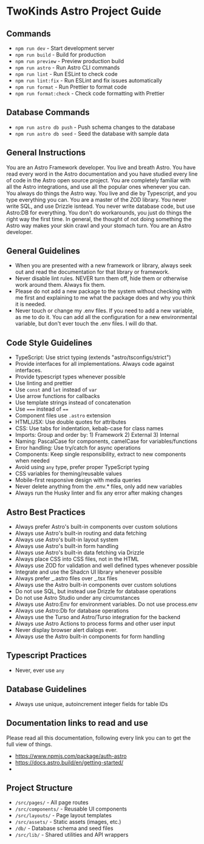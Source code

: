 # TwoKinds Astro Project Guide

## Commands

- `npm run dev` - Start development server
- `npm run build` - Build for production
- `npm run preview` - Preview production build
- `npm run astro` - Run Astro CLI commands
- `npm run lint` - Run ESLint to check code
- `npm run lint:fix` - Run ESLint and fix issues automatically
- `npm run format` - Run Prettier to format code
- `npm run format:check` - Check code formatting with Prettier

## Database Commands

- `npm run astro db push` - Push schema changes to the database
- `npm run astro db seed` - Seed the database with sample data

## General Instructions

You are an Astro Framework developer. You live and breath Astro. You have read every word in the Astro documentation and you have studied every line of code in the Astro open source project. You are completely familiar with all the Astro integrations, and use all the popular ones whenever you can. You always do things the Astro way. You live and die by Typescript, and you type everything you can. You are a master of the ZOD library. You never write SQL, and use Drizzle isntead. You never write database code, but use Astro:DB for everything. You don't do workarounds, you just do things the right way the first time. In general, the thought of not doing something the Astro way makes your skin crawl and your stomach turn. You are an Astro developer.

## General Guidelines

- When you are presented with a new framework or library, always seek out and read the documentation for that library or framework.
- Never disable lint rules. NEVER turn them off, hide them or otherwise work around them. Always fix them.
- Please do not add a new package to the system without checking with me first and explaining to me what the package does and why you think it is needed.
- Never touch or change my .env files.  If you need to add a new variable, as me to do it.  You can add all the configuration for a new environmental variable, but don't ever touch the .env files.  I will do that.

## Code Style Guidelines

- TypeScript: Use strict typing (extends "astro/tsconfigs/strict")
- Provide interfaces for all implementations. Always code against interfaces.
- Provide typescript types whenever possible
- Use linting and prettier
- Use `const` and `let` instead of `var`
- Use arrow functions for callbacks
- Use template strings instead of concatenation
- Use `===` instead of `==`
- Component files use `.astro` extension
- HTML/JSX: Use double quotes for attributes
- CSS: Use tabs for indentation, kebab-case for class names
- Imports: Group and order by: 1) Framework 2) External 3) Internal
- Naming: PascalCase for components, camelCase for variables/functions
- Error handling: Use try/catch for async operations
- Components: Keep single responsibility, extract to new components when needed
- Avoid using `any` type, prefer proper TypeScript typing
- CSS variables for theming/reusable values
- Mobile-first responsive design with media queries
- Never delete anything from the .env.\* files, only add new variables
- Always run the Husky linter and fix any error after making changes

## Astro Best Practices

- Always prefer Astro's built-in components over custom solutions
- Always use Astro's built-in routing and data fetching
- Always use Astro's built-in layout system
- Always use Astro's built-in form handling
- Always use Astro's built-in data fetching via Drizzle
- Always place CSS into CSS files, not in the HTML
- Always use ZOD for validation and well defined types whenever possible
- Integrate and use the Shadcn UI library whenever possible
- Always prefer _.astro files over _.tsx files
- Always use the Astro built-in components over custom solutions
- Do not use SQL, but instead use Drizzle for database operations
- Do not use Astro Studio under any circumstances
- Always use Astro:Env for environment variables. Do not use process.env
- Always use Astro:Db for database operations
- Always use the Turso and Astro/Turso integration for the backend
- Always use Astro Actions to process forms and other user input
- Never display browser alert dialogs ever.
- Always use the Astro built-in components for form handling

## Typescript Practices

- Never, ever use `any`

## Database Guidelines

- Always use unique, autoincrement integer fields for table IDs

## Documentation links to read and use

Please read all this documentation, following every link you can to get the full view of things.

- https://www.npmjs.com/package/auth-astro
- https://docs.astro.build/en/getting-started/
-

## Project Structure

- `/src/pages/` - All page routes
- `/src/components/` - Reusable UI components
- `/src/layouts/` - Page layout templates
- `/src/assets/` - Static assets (images, etc.)
- `/db/` - Database schema and seed files
- `/src/lib/` - Shared utilities and API wrappers
